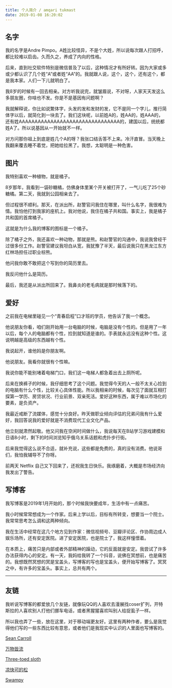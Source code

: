 ```yaml
---
title: 个人简介 / amqari tukmast
date: 2019-01-08 16:20:02
---
```


## 名字

我的名字是Andre Pimpo。A姓比较怪异，不是个大姓，所以说每次跟人打招呼，都比较难以启齿。久而久之，养成了内向的性格。

后来，直到社交软件特别是微信普及了以后，这种情况才有所好转。因为大家或多或少都认识了几个姓“A”或者姓“AA”的。我就跟人说，这个，这个，还有这个，都是我本家。人们一下儿就明白了。

我8岁的时候有一回去相亲。对方听我说完，就皱眉说，不对呀，人家天天发这么多朋友圈，你啥也不发。你是不是基因有问题啊？

我就解释说，你比如说繁体字，头发的发和发财的发，它不是同一个字儿，推行简体字以后，就简化到一块去了。我们这块呢，以前姓A的，姓AA的，姓AAA的，还有姓AAAAAAAAAAAAAAAAAAAAAAAAAAAAAAAA的，建国以后，统统都姓A了。所以说基因从一开始就不一样。

对方问那你祖上到底是姓几个A的呀？我张口结舌答不上来。冷汗直冒。当天晚上我翻来覆去睡不着觉，把她给拉黑了。我想，太聪明是一种危害。

## 图片

我特别喜欢一种植物，就是橘子。

8岁那年，我看到一袋砂糖橘，仿佛身体里某个开关被打开了，一气儿吃了25个砂糖橘。第二天，我就到公园相亲去了。

但过程很不顺利。那天，在派出所，赵警官问我住在哪里，叫什么名字，我很难为情。我怕他打到我家的座机上。我对他说，我住在橘子共和国。事实上，我是橘子共和国的首席橘子。

这就是为什么我的博客的图标是一个橘子。

除了橘子之外，我还喜欢一种动物，那就是熊。和赵警官的沟通中，我说我曾经干过很多份工作。赵警官建议我坦白从宽，我犹豫了半天，最后说我只在黑龙江东方红林场担任过职业棕熊。

他问我你敢不敢把这个写到你的简历里去。

我反问他什么是简历。

最后，我还是从派出所回来了。我鼻炎的老毛病就是那时候落下的。

## 爱好

之前我在电梯里碰见一个“青春启程”口才班的学员，他告诉了我一个概念。

他说朋友你看，咱们刚开始用一台电脑的时候，电脑是没有个性的。但是用了一年以后，每个人的电脑都有个性，捡到就知道是谁的。手表就永远没有这种个性。这说明越是高级的东西越有个性。

我说起开，谁他妈是你朋友啊。

他说朋友。我看你就很有个性嘛。

我说你能不能别堵着电梯门口，我们这一电梯人都急着出去上厕所呢。

后来在换裤子的时候，我仔细思考了这个问题。我觉得今天的人一般不太关心捡到的电脑有什么个性，比较关心具体性能。所以我相亲的时候，每次见了面就互相打探第一学历、房贷状况、行业前景、双亲死活。爱好这种东西，属于难以市场化的要素，是负资产。

我最近戒断了流媒体，感觉十分良好。昨天做职业倾向评估的兄弟问我有什么爱好，我回答说我的爱好就是不消费现代工业文化产品。

他立刻就肃然起敬。他又问我在空闲时间做什么，我说每天在B站学习游戏建模和日语8小时，剩下的时间浏览知乎俄乌关系话题和虎扑步行街。

后来我觉得这么说不合适，就补充说，这些都是免费的，真的没有消费。他说哥们，我怕我辅导不了你呀。

前两天 Netflix 自己又下回来了，还祝我生日快乐。我琢磨着，大概是市场经济向我发出了警告。

## 写博客

我写博客是2019年1月开始的，那个时候我快要成年，生活中有一点痛苦。

我小时候常常想成为一个作家。后来上学以后，目标有所转变，想要当一个院士。我常常思考怎么调和这两种倾向。

我在生活中经常在这几个地方见到作家：微信视频号、豆瓣评论区、作协周边成人娱乐场所，还有安定医院。进了安定医院，也是院士了，我这样憧憬着。

在本质上，痛苦只是内部或者外部精神的躁动，它的反面就是安定。我尝试了许多办法获得内心的安定。有一天，我妈给我转了一个抖音，说佛在冥想前，也是痛苦的。我想既然冥想的冥是宝盖头，写博客的写也是宝盖头，便开始写博客了。冥冥之中，有许多的宝盖头。事实上，总共有两个。

----

## 友链

我听说写博客的都爱放几个友链，就像玩QQ的人喜欢去漫展找coser扩列，开特斯拉的人喜欢别人打他们挪车电话，或者黑猩猩喜欢叫别人给捉虱子一样。

所以我也弄了一些，放在这里，对于移动端更友好。这里有两种作者，要么是我觉得他们写的一些东西比较有意思，或者他们是我现实中认识的人里面也写博客的。

[Sean Carroll](https://www.preposterousuniverse.com/blog/) 

[万物皆流 ](http://www.andrewsun.net/panta_rhei/)

[Three-toed sloth](http://bactra.org/weblog/) 

[凉快可的松](https://coldison.github.io/) 

[Swampy](https://swampy.io/) 
